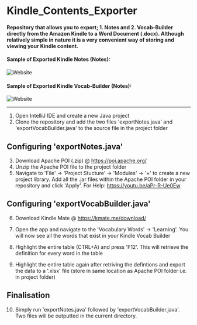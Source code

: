 # Kindle_Contents_Exporter

#### Repository that allows you to export; 1. Notes and 2. Vocab-Builder directly from the Amazon Kindle to a Word Document (.docx). Although relatively simple in nature it is a very convenient way of storing and viewing your Kindle content. 

#### Sample of Exported Kindle Notes (Notes): 

![Website](https://user-images.githubusercontent.com/36043248/104812522-b381c980-57fa-11eb-886d-c49ff65a9087.PNG)

#### Sample of Exported Kindle Vocab-Builder (Notes): 

![Website](https://user-images.githubusercontent.com/36043248/104812522-b381c980-57fa-11eb-886d-c49ff65a9087.PNG)

-------------------------------------------------------------------------------------------------------------------------------

1. Open IntelliJ IDE and create a new Java project 
2. Clone the repository and add the two files 'exportNotes.java' and 'exportVocabBuilder.java' to the source file in the project folder

## Configuring 'exportNotes.java'
3. Download Apache POI (.zip) @ https://poi.apache.org/ 
4. Unzip the Apache POI file to the project folder
5. Navigate to 'File' -> 'Project Stucture' -> 'Modules' -> '+' to create a new project library. Add all the .jar files within the Apache POI folder in your repository and click 'Apply'. For Help: https://youtu.be/aPr-R-Ue0Ew

## Configuring 'exportVocabBuilder.java'
6. Download Kindle Mate @ https://kmate.me/download/
7. Open the app and navigate to the 'Vocabulary Words' -> 'Learning'. You will now see all the words that exist in your Kindle Vocab Builder

8. Highlight the entire table (CTRL+A) and press 'F12'. This will retrieve the definition for every word in the table
9. Highlight the entire table again after retriving the defintions and export the data to a '.xlsx' file (store in same location as Apache POI folder i.e. in project folder)

## Finalisation
10. Simply run 'exportNotes.java' followed by 'exportVocabBuilder.java'. Two files will be outputted in the current directory.
